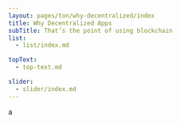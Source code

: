 ```yaml
---
layout: pages/ton/why-decentralized/index
title: Why Decentralized Apps
subTitle: That’s the point of using blockchain
list:
  - list/index.md

topText:
  - top-text.md

slider:
  - slider/index.md
---
```


a
